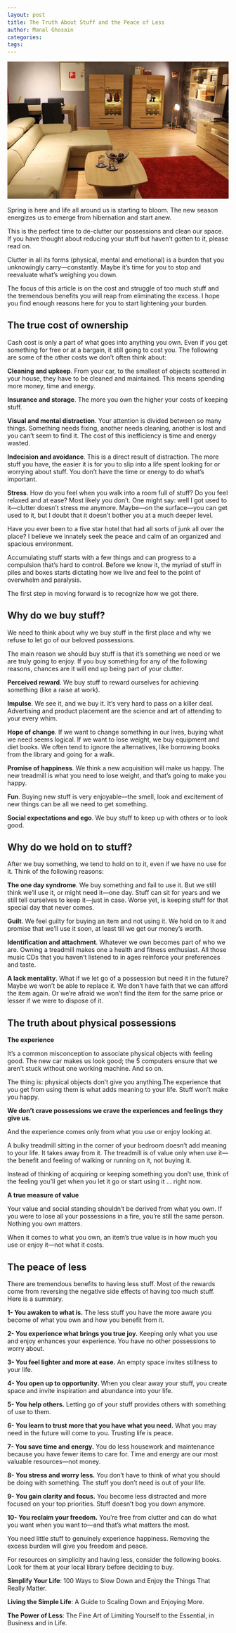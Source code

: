 ```yaml
---
layout: post
title: The Truth About Stuff and the Peace of Less
author: Manal Ghosain
categories:
tags:
---
```


![Tidy living room](/images/living-room.jpg)

Spring is here and life all around us is starting to bloom. The new season energizes us to emerge from hibernation and start anew. 

This is the perfect time to de-clutter our possessions and clean our space. If you have thought about reducing your stuff but haven’t gotten to it, please read on. 

Clutter in all its forms (physical, mental and emotional) is a burden that you unknowingly carry—constantly. Maybe it’s time for you to stop and reevaluate what’s weighing you down. 

The focus of this article is on the cost and struggle of too much stuff and the tremendous benefits you will reap from eliminating the excess. I hope you find enough reasons here for you to start lightening your burden. 

## The true cost of ownership

Cash cost is only a part of what goes into anything you own. Even if you get something for free or at a bargain, it still going to cost you. The following are some of the other costs we don’t often think about:  

**Cleaning and upkeep**. From your car, to the smallest of objects scattered in your house, they have to be cleaned and maintained. This means spending more money, time and energy. 

**Insurance and storage**. The more you own the higher your costs of keeping stuff. 

**Visual and mental distraction**. Your attention is divided between so many things. Something needs fixing, another needs cleaning, another is lost and you can’t seem to find it. The cost of this inefficiency is time and energy wasted. 

**Indecision and avoidance**. This is a direct result of distraction. The more stuff you have, the easier it is for you to slip into a life spent looking for or worrying about stuff. You don’t have the time or energy to do what’s important. 

**Stress**. How do you feel when you walk into a room full of stuff? Do you feel relaxed and at ease? Most likely you don’t. One might say: well I got used to it—clutter doesn’t stress me anymore. Maybe—on the surface—you can get used to it, but I doubt that it doesn’t bother you at a much deeper level. 

Have you ever been to a five star hotel that had all sorts of junk all over the place? I believe we innately seek the peace and calm of an organized and spacious environment. 

Accumulating stuff starts with a few things and can progress to a compulsion that’s hard to control. Before we know it, the myriad of stuff in piles and boxes starts dictating how we live and feel to the point of overwhelm and paralysis. 

The first step in moving forward is to recognize how we got there. 

## Why do we buy stuff?

We need to think about why we buy stuff in the first place and why we refuse to let go of our beloved possessions. 

The main reason we should buy stuff is that it’s something we need or we are truly going to enjoy. If you buy something for any of the following reasons, chances are it will end up being part of your clutter. 

**Perceived reward**. We buy stuff to reward ourselves for achieving something (like a raise at work). 

**Impulse**. We see it, and we buy it. It’s very hard to pass on a killer deal. Advertising and product placement are the science and art of attending to your every whim. 

**Hope of change**. If we want to change something in our lives, buying what we need seems logical. If we want to lose weight, we buy equipment and diet books. We often tend to ignore the alternatives, like borrowing books from the library and going for a walk. 

**Promise of happiness**. We think a new acquisition will make us happy. The new treadmill is what you need to lose weight, and that’s going to make you happy. 

**Fun**. Buying new stuff is very enjoyable—the smell, look and excitement of new things can be all we need to get something. 

**Social expectations and ego**. We buy stuff to keep up with others or to look good. 

## **Why do we hold on to stuff?**

After we buy something, we tend to hold on to it, even if we have no use for it. Think of the following reasons: 

**The one day syndrome**. We buy something and fail to use it. But we still think we’ll use it, or might need it—one day. Stuff can sit for years and we still tell ourselves to keep it—just in case. Worse yet, is keeping stuff for that special day that never comes. 

**Guilt**. We feel guilty for buying an item and not using it. We hold on to it and promise that we’ll use it soon, at least till we get our money’s worth. 

**Identification and attachment**. Whatever we own becomes part of who we are. Owning a treadmill makes one a health and fitness enthusiast. All those music CDs that you haven’t listened to in ages reinforce your preferences and taste. 

**A lack mentality**. What if we let go of a possession but need it in the future? Maybe we won’t be able to replace it. We don’t have faith that we can afford the item again. Or we’re afraid we won’t find the item for the same price or lesser if we were to dispose of it. 

## The truth about physical possessions

**The experience** 

It’s a common misconception to associate physical objects with feeling good. The new car makes us look good; the 5 computers ensure that we aren’t stuck without one working machine. And so on. 

The thing is: physical objects don’t give you anything.The experience that you get from using them is what adds meaning to your life. Stuff won’t make you happy. 

**We don’t crave possessions we crave the experiences and feelings they give us.** 

And the experience comes only from what you use or enjoy looking at. 

A bulky treadmill sitting in the corner of your bedroom doesn’t add meaning to your life. It takes away from it. The treadmill is of value only when use it—the benefit and feeling of walking or running on it, not buying it. 

Instead of thinking of acquiring or keeping something you don’t use, think of the feeling you’ll get when you let it go or start using it … right now. 

**A true measure of value** 

Your value and social standing shouldn’t be derived from what you own. If you were to lose all your possessions in a fire, you’re still the same person. Nothing you own matters. 

When it comes to what you own, an item’s true value is in how much you use or enjoy it—not what it costs. 

## The peace of less

There are tremendous benefits to having less stuff. Most of the rewards come from reversing the negative side effects of having too much stuff. Here is a summary. 

**1- You awaken to what is.** The less stuff you have the more aware you become of what you own and how you benefit from it. 

**2- You experience what brings you true joy.** Keeping only what you use and enjoy enhances your experience. You have no other possessions to worry about. 

**3- You feel lighter and more at ease.** An empty space invites stillness to your life. 

**4- You open up to opportunity.** When you clear away your stuff, you create space and invite inspiration and abundance into your life. 

**5- You help others.** Letting go of your stuff provides others with something of use to them. 

**6- You learn to trust more that you have what you need.** What you may need in the future will come to you. Trusting life is peace. 

**7- You save time and energy.** You do less housework and maintenance because you have fewer items to care for. Time and energy are our most valuable resources—not money. 

**8- You stress and worry less.** You don’t have to think of what you should be doing with something. The stuff you don’t need is out of your life.

**9- You gain clarity and focus.** You become less distracted and more focused on your top priorities. Stuff doesn’t bog you down anymore.

**10- You reclaim your freedom.** You’re free from clutter and can do what you want when you want to—and that’s what matters the most.

You need little stuff to genuinely experience happiness. Removing the excess burden will give you freedom and peace.

For resources on simplicity and having less, consider the following books. Look for them at your local library before deciding to buy.

**Simplify Your Life**: 100 Ways to Slow Down and Enjoy the Things That Really Matter.

**Living the Simple Life**: A Guide to Scaling Down and Enjoying More.

**The Power of Less**: The Fine Art of Limiting Yourself to the Essential, in Business and in Life.
